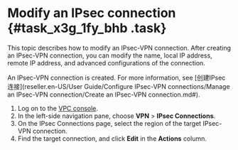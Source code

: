 # Modify an IPsec connection {#task_x3g_1fy_bhb .task}

This topic describes how to modify an IPsec-VPN connection. After creating an IPsec-VPN connection, you can modify the name, local IP address, remote IP address, and advanced configurations of the connection.

An IPsec-VPN connection is created. For more information, see [创建IPsec连接](reseller.en-US/User Guide/Configure IPsec-VPN connections/Manage an IPsec-VPN connection/Create an IPsec-VPN connection.md#).

1.  Log on to the [VPC console](https://partners-intl.aliyun.com/login-required#/vpc). 
2.  In the left-side navigation pane, choose **VPN** \> **IPsec Connections**. 
3.  On the IPsec Connections page, select the region of the target IPsec-VPN connection. 
4.  Find the target connection, and click **Edit** in the **Actions** column. 


